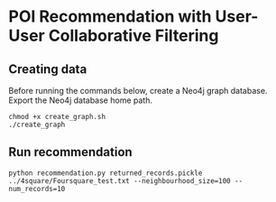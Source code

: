 # POI Recommendation with User-User Collaborative Filtering

## Creating data
Before running the commands below, create a Neo4j graph database. Export the Neo4j database home path.
```
chmod +x create_graph.sh
./create_graph
```

## Run recommendation
```
python recommendation.py returned_records.pickle ../4square/Foursquare_test.txt --neighbourhood_size=100 --num_records=10
```
